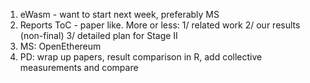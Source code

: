 1. eWasm - want to start next week, preferably MS
2. Reports ToC - paper like. More or less: 1/ related work 2/ our results (non-final) 3/ detailed plan for Stage II
3. MS: OpenEthereum
4. PD: wrap up papers, result comparison in R, add collective measurements and compare
